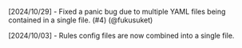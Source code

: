 [2024/10/29] - Fixed a panic bug due to multiple YAML files being contained in a single file. (#4) (@fukusuket)

[2024/10/03] - Rules config files are now combined into a single file.
